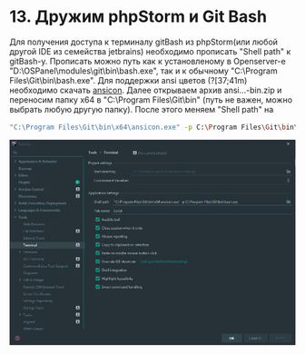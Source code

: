 # 13. Дружим phpStorm и Git Bash
Для получения доступа к терминалу gitBash из phpStorm(или любой другой IDE из семейства jetbrains)  необходимо прописать "Shell path" к gitBash-у. Прописать можно путь как к установленому в Openserver-e "D:\OSPanel\modules\git\bin\bash.exe", так и к обычному "C:\Program Files\Git\bin\bash.exe".
Для поддержки ansi цветов (?[37;41m) необходимо скачать [ansicon](https://github.com/adoxa/ansicon/releases).
Далее открываем архив ansi...-bin.zip и переносим папку x64 в "C:\Program Files\Git\bin\" (путь не важен, можно выбрать любую другую папку). После этого меняем "Shell path" на
```bash
"C:\Program Files\Git\bin\x64\ansicon.exe" -p C:\Program Files\Git\bin\bash.exe
```
![Установка Shell path к GitBash-у](../img/phpstorm-git-bash.png "Установка Shell path к GitBash-у") 
